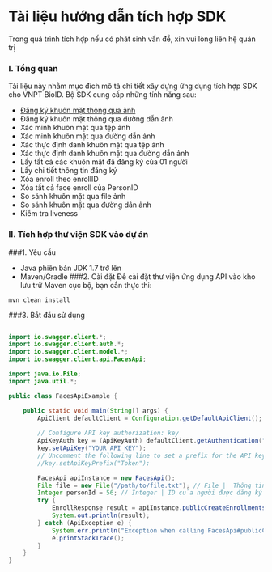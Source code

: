 # Tài liệu hướng dẫn tích hợp SDK
Trong quá trình tích hợp nếu có phát sinh vấn đề, xin vui lòng liên hệ quản trị

### I. Tổng quan
Tài liệu này nhằm mục đích mô tả chi tiết xây dựng ứng dụng tích hợp SDK cho VNPT BioID. Bộ SDK cung cấp những tính năng sau:

* [Đăng ký khuôn mặt thông qua ảnh]({{base_path}}/instructions-for-integration/documention-SDK/java/face-biometrics/docs/enrollments-faces/)
* Đăng ký khuôn mặt thông qua đường dẫn ảnh
* Xác minh khuôn mặt qua tệp ảnh
* Xác minh khuôn mặt qua đường dẫn ảnh
* Xác thực định danh khuôn mặt qua tệp ảnh
* Xác thực định danh khuôn mặt qua đường dẫn ảnh
* Lấy tất cả các khuôn mặt đã đăng ký của 01 người
* Lấy chi tiết thông tin đăng ký
* Xóa enroll theo enrollID
* Xóa tất cả face enroll của PersonID
* So sánh khuôn mặt qua file ảnh
* So sánh khuôn mặt qua đường dẫn ảnh
* Kiểm tra liveness

### II. Tích hợp thư viện SDK vào dự án
###1. Yêu cầu
* Java phiên bản JDK 1.7 trở lên
* Maven/Gradle
###2. Cài đặt
Để cài đặt thư viện ứng dụng API vào kho lưu trữ Maven cục bộ, bạn cần thực thi:
```shell
mvn clean install
```
###3. Bắt đầu sử dụng

```java

import io.swagger.client.*;
import io.swagger.client.auth.*;
import io.swagger.client.model.*;
import io.swagger.client.api.FacesApi;

import java.io.File;
import java.util.*;

public class FacesApiExample {

    public static void main(String[] args) {
        ApiClient defaultClient = Configuration.getDefaultApiClient();
        
        // Configure API key authorization: key
        ApiKeyAuth key = (ApiKeyAuth) defaultClient.getAuthentication("key");
        key.setApiKey("YOUR API KEY");
        // Uncomment the following line to set a prefix for the API key, e.g. "Token" (defaults to null)
        //key.setApiKeyPrefix("Token");

        FacesApi apiInstance = new FacesApi();
        File file = new File("/path/to/file.txt"); // File |  Thông tin đăng ký dữ liệu khuôn mặt
        Integer personId = 56; // Integer | ID của người được đăng ký
        try {
            EnrollResponse result = apiInstance.publicCreateEnrollmentsFaces(file, personId);
            System.out.println(result);
        } catch (ApiException e) {
            System.err.println("Exception when calling FacesApi#publicCreateEnrollmentsFaces");
            e.printStackTrace();
        }
    }
}

```

